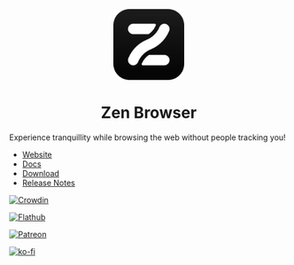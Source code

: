 <div align="center">
<picture>
    <img src="./zen-black.svg" width="128px">
</picture>
</div>
<h1 align="center">
Zen Browser
</h1>

Experience tranquillity while browsing the web without people tracking you!

* [Website](https://www.zen-browser.app)
* [Docs](https://docs.zen-browser.app)
* [Download](https://www.zen-browser.app/download)
* [Release Notes](https://www.zen-browser.app/release-notes/latest)

[![Crowdin](https://badges.crowdin.net/zen-browser/localized.svg)](https://crowdin.com/project/zen-browser)

[![Flathub](https://flathub.org/api/badge?locale=en)](https://flathub.org/apps/io.github.zen_browser.zen)

[![Patreon](https://c5.patreon.com/external/logo/become_a_patron_button.png)](https://www.patreon.com/zen_browser)

[![ko-fi](https://ko-fi.com/img/githubbutton_sm.svg)](https://ko-fi.com/zen_browser)

<!--

**Here are some ideas to get you started:**

🙋‍♀️ A short introduction - what is your organization all about?
🌈 Contribution guidelines - how can the community get involved?
👩‍💻 Useful resources - where can the community find your docs? Is there anything else the community should know?
🍿 Fun facts - what does your team eat for breakfast?
🧙 Remember, you can do mighty things with the power of [Markdown](https://docs.github.com/github/writing-on-github/getting-started-with-writing-and-formatting-on-github/basic-writing-and-formatting-syntax)
-->
